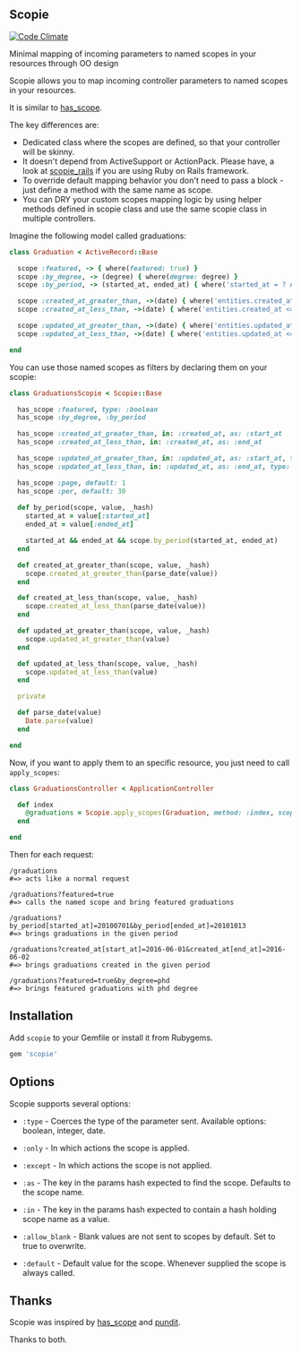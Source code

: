## Scopie

[![Code Climate](https://codeclimate.com/github/beorc/scopie/badges/gpa.svg)](https://codeclimate.com/github/beorc/scopie)

Minimal mapping of incoming parameters to named scopes in your resources through OO design

Scopie allows you to map incoming controller parameters to named scopes in your resources.

It is similar to [has_scope](http://github.com/plataformatec/has_scope).

The key differences are:

* Dedicated class where the scopes are defined, so that your controller will be skinny.
* It doesn't depend from ActiveSupport or ActionPack. Please have, a look at [scopie_rails](http://github.com/beorc/scopie_rails) if you are using Ruby on Rails framework.
* To override default mapping behavior you don't need to pass a block - just define a method with the same name as scope.
* You can DRY your custom scopes mapping logic by using helper methods defined in scopie class and use the same scopie class in multiple controllers.

Imagine the following model called graduations:

```ruby
class Graduation < ActiveRecord::Base

  scope :featured, -> { where(featured: true) }
  scope :by_degree, -> (degree) { where(degree: degree) }
  scope :by_period, -> (started_at, ended_at) { where('started_at = ? AND ended_at = ?', started_at, ended_at) }

  scope :created_at_greater_than, ->(date) { where('entities.created_at >= ?', date.beginning_of_day) }
  scope :created_at_less_than, ->(date) { where('entities.created_at <= ?', date.end_of_day) }

  scope :updated_at_greater_than, ->(date) { where('entities.updated_at >= ?', date.beginning_of_day) }
  scope :updated_at_less_than, ->(date) { where('entities.updated_at <= ?', date.end_of_day) }

end
```

You can use those named scopes as filters by declaring them on your scopie:

```ruby
class GraduationsScopie < Scopie::Base

  has_scope :featured, type: :boolean
  has_scope :by_degree, :by_period

  has_scope :created_at_greater_than, in: :created_at, as: :start_at
  has_scope :created_at_less_than, in: :created_at, as: :end_at

  has_scope :updated_at_greater_than, in: :updated_at, as: :start_at, type: :date
  has_scope :updated_at_less_than, in: :updated_at, as: :end_at, type: :date

  has_scope :page, default: 1
  has_scope :per, default: 30
  
  def by_period(scope, value, _hash)
    started_at = value[:started_at]
    ended_at = value[:ended_at]

    started_at && ended_at && scope.by_period(started_at, ended_at)
  end

  def created_at_greater_than(scope, value, _hash)
    scope.created_at_greater_than(parse_date(value))
  end

  def created_at_less_than(scope, value, _hash)
    scope.created_at_less_than(parse_date(value))
  end

  def updated_at_greater_than(scope, value, _hash)
    scope.updated_at_greater_than(value)
  end

  def updated_at_less_than(scope, value, _hash)
    scope.updated_at_less_than(value)
  end

  private

  def parse_date(value)
    Date.parse(value)
  end

end
```

Now, if you want to apply them to an specific resource, you just need to call `apply_scopes`:

```ruby
class GraduationsController < ApplicationController

  def index
    @graduations = Scopie.apply_scopes(Graduation, method: :index, scopie: Scopies::GraduationsScopie.new).all
  end

end
```

Then for each request:

```
/graduations
#=> acts like a normal request

/graduations?featured=true
#=> calls the named scope and bring featured graduations

/graduations?by_period[started_at]=20100701&by_period[ended_at]=20101013
#=> brings graduations in the given period

/graduations?created_at[start_at]=2016-06-01&created_at[end_at]=2016-06-02
#=> brings graduations created in the given period

/graduations?featured=true&by_degree=phd
#=> brings featured graduations with phd degree
```

## Installation

Add `scopie` to your Gemfile or install it from Rubygems.

```ruby
gem 'scopie'
```

## Options

Scopie supports several options:

* `:type` - Coerces the type of the parameter sent. Available options: boolean, integer, date.

* `:only` - In which actions the scope is applied.

* `:except` - In which actions the scope is not applied.

* `:as` - The key in the params hash expected to find the scope. Defaults to the scope name.

* `:in` - The key in the params hash expected to contain a hash holding scope name as a value.

* `:allow_blank` - Blank values are not sent to scopes by default. Set to true to overwrite.

* `:default` - Default value for the scope. Whenever supplied the scope is always called.

## Thanks

Scopie was inspired by [has_scope](http://github.com/plataformatec/has_scope) and [pundit](http://github.com/elabs/pubdit).

Thanks to both.
